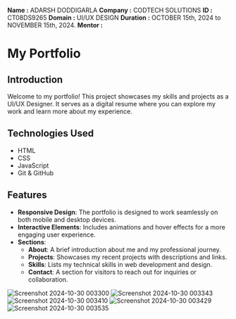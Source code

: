 **Name :** ADARSH DODDIGARLA
**Company :** CODTECH SOLUTIONS
**ID :** CT08DS9265
**Domain :** UI/UX DESIGN
**Duration :** OCTOBER 15th, 2024 to NOVEMBER 15th, 2024.
**Mentor :** 

# My Portfolio

## Introduction
Welcome to my portfolio! This project showcases my skills and projects as a UI/UX Designer. It serves as a digital resume where you can explore my work and learn more about my experience.

## Technologies Used
- HTML
- CSS
- JavaScript
- Git & GitHub

## Features
- **Responsive Design**: The portfolio is designed to work seamlessly on both mobile and desktop devices.
- **Interactive Elements**: Includes animations and hover effects for a more engaging user experience.
- **Sections**:
  - **About**: A brief introduction about me and my professional journey.
  - **Projects**: Showcases my recent projects with descriptions and links.
  - **Skills**: Lists my technical skills in web development and design.
  - **Contact**: A section for visitors to reach out for inquiries or collaboration.


![Screenshot 2024-10-30 003300](https://github.com/user-attachments/assets/37632250-058b-4413-9072-eabee7694172)
![Screenshot 2024-10-30 003343](https://github.com/user-attachments/assets/a4ceb31a-0fc6-4030-88da-5444f8675578)
![Screenshot 2024-10-30 003410](https://github.com/user-attachments/assets/aad15639-cdd0-442c-a60f-94af93c385a3)
![Screenshot 2024-10-30 003429](https://github.com/user-attachments/assets/8833721e-46da-4110-b8a1-74a1a18fe662)
![Screenshot 2024-10-30 003535](https://github.com/user-attachments/assets/2eb7690c-16d6-4110-9166-1e0a2bc8742e)
